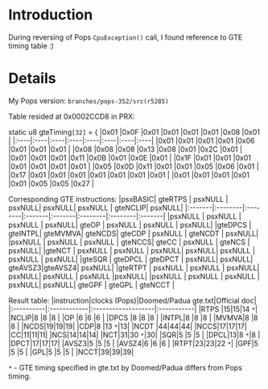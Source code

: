 # Introduction #

During reversing of Pops `CpuException()` call, I found reference to GTE timing table :)


# Details #

My Pops version: `branches/pops-352/src(r5285)`

Table resided at 0x0002CCD8 in PRX:

static u8 gteTiming`[32]` = {
|0x01 |0x0F |0x01 |0x01 |0x01 |0x01 |0x08 |0x01 |
|:----|:----|:----|:----|:----|:----|:----|:----|
|0x01 |0x01 |0x01 |0x01 |0x06 |0x01 |0x01 |0x01 |
|0x08 |0x08 |0x08 |0x13 |0x08 |0x01 |0x2C |0x01 |
|0x01 |0x01 |0x01 |0x11 |0x0B |0x01 |0x0E |0x01 |
|0x1F |0x01 |0x01 |0x01 |0x01 |0x01 |0x01 |0x01 |
|0x05 |0x0D |0x11 |0x01 |0x01 |0x05 |0x06 |0x01 |
|0x17 |0x01 |0x01 |0x01 |0x01 |0x01 |0x01 |0x01 |
|0x01 |0x01 |0x01 |0x01 |0x01 |0x05 |0x05 |0x27 |

Corresponding GTE instructions:
|psxBASIC| gteRTPS | psxNULL | psxNULL| psxNULL| psxNULL | gteNCLIP| psxNULL|
|:-------|:--------|:--------|:-------|:-------|:--------|:--------|:-------|
|psxNULL | psxNULL | psxNULL | psxNULL| gteOP  | psxNULL | psxNULL | psxNULL|
|gteDPCS | gteINTPL| gteMVMVA| gteNCDS| gteCDP | psxNULL | gteNCDT | psxNULL|
|psxNULL | psxNULL | psxNULL | gteNCCS| gteCC  | psxNULL | gteNCS  | psxNULL|
|gteNCT  | psxNULL | psxNULL | psxNULL| psxNULL| psxNULL | psxNULL | psxNULL|
|gteSQR  | gteDPCL | gteDPCT | psxNULL| psxNULL| gteAVSZ3|gteAVSZ4| psxNULL|
|gteRTPT | psxNULL | psxNULL | psxNULL| psxNULL| psxNULL | psxNULL |psxNULL|
|psxNULL | psxNULL | psxNULL | psxNULL| psxNULL| gteGPF  | gteGPL  | gteNCCT |

Result table:
|instruction|clocks (Pops)|Doomed/Padua gte.txt|Official doc|
|:----------|:------------|:-------------------|:-----------|
|RTPS |15|15|14 `*`|
|NCLIP|8 |8 |8 |
|OP  |6 |6 |6 |
|DPCS |8 |8 |8 |
|INTPL|8 |8 |8 |
|MVMVA|8 |8 |8 |
|NCDS|19|19|19|
|CDP|8 |13 `*`|13|
|NCDT |44|44|44|
|NCCS|17|17|17|
|CC|11|11|11|
|NCS|14|14|14|
|NCT|31|30 `*`|30|
|SQR|5 |5 |5 |
|DPCL|13|8 `*`|8 |
|DPCT|17|17|17|
|AVSZ3|5 |5 |5 |
|AVSZ4|6 |6 |6 |
|RTPT|23|23|22 `*`|
|GPF|5 |5 |5 |
|GPL|5 |5 |5 |
|NCCT|39|39|39|

`*` - GTE timing specified in gte.txt by Doomed/Padua differs from Pops timing.